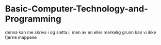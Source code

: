 # Basic-Computer-Technology-and-Programming
denna kan me skriva i og sletta i. men av en eller merkelig grunn kan vi ikke fjerne mappene
